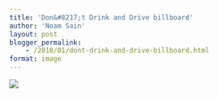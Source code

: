 ```yaml
---
title: 'Don&#8217;t Drink and Drive billboard'
author: 'Noam Sain'
layout: post
blogger_permalink:
    - /2010/01/dont-drink-and-drive-billboard.html
format: image
---
```


[![](http://1.bp.blogspot.com/_8aN4krk1nsk/S234Ka8AYMI/AAAAAAAAAXc/t18AtNtCmu0/s400/image-13.jpg)](http://1.bp.blogspot.com/_8aN4krk1nsk/S234Ka8AYMI/AAAAAAAAAXc/t18AtNtCmu0/s1600-h/image-13.jpg)